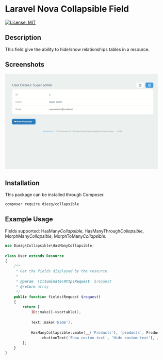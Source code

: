 # Laravel Nova Collapsible Field

[![License: MIT](https://img.shields.io/badge/License-MIT-green.svg)](LICENSE)

## Description
This field give the ability to hide/show relationships tables in a resource.

## Screenshots
![Animation](collapsible.gif)

## Installation
This package can be installed through Composer.

```bash
composer require diezg/collapsible
```

## Example Usage
Fields supported: HasMany*Collapsible*, HasManyThrough*Collapsible*, MorphMany*Collapsible*, MorphToMany*Collapsible*.
```php
use Diezg\Collapsible\HasManyCollapsible;

class User extends Resource
{
    /**
     * Get the fields displayed by the resource.
     *
     * @param  \Illuminate\Http\Request  $request
     * @return array
     */
    public function fields(Request $request)
    {
        return [
            ID::make()->sortable(),

            Text::make('Name'),

            HasManyCollapsible::make(__('Products'), 'products', Product::class)
                ->buttonText('Show custom text', 'Hide custom text'), // Optional
        ];
    }
}

```
